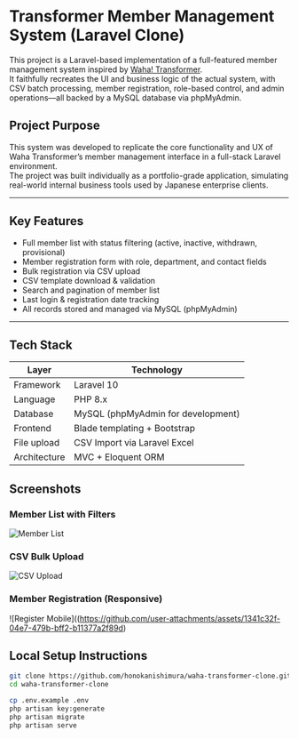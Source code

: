 # Transformer Member Management System (Laravel Clone)

This project is a Laravel-based implementation of a full-featured member management system inspired by [Waha! Transformer](https://waha-transformer.com/).  
It faithfully recreates the UI and business logic of the actual system, with CSV batch processing, member registration, role-based control, and admin operations—all backed by a MySQL database via phpMyAdmin.



## Project Purpose

This system was developed to replicate the core functionality and UX of Waha Transformer’s member management interface in a full-stack Laravel environment.  
The project was built individually as a portfolio-grade application, simulating real-world internal business tools used by Japanese enterprise clients.

---

##  Key Features

- Full member list with status filtering (active, inactive, withdrawn, provisional)
- Member registration form with role, department, and contact fields
- Bulk registration via CSV upload
- CSV template download & validation
- Search and pagination of member list
- Last login & registration date tracking
- All records stored and managed via MySQL (phpMyAdmin)

---

## Tech Stack

| Layer       | Technology     |
|-------------|----------------|
| Framework   | Laravel 10     |
| Language    | PHP 8.x        |
| Database    | MySQL (phpMyAdmin for development) |
| Frontend    | Blade templating + Bootstrap |
| File upload | CSV Import via Laravel Excel |
| Architecture | MVC + Eloquent ORM |



## Screenshots

### Member List with Filters  
![Member List](https://github.com/user-attachments/assets/4c8eaf03-cb75-4cdd-8453-e93c9b86fdb3)

### CSV Bulk Upload  
![CSV Upload](https://github.com/user-attachments/assets/1fdffab7-2521-42e1-896e-1a03d13d21fe)


### Member Registration (Responsive)  
![Register Mobile]((https://github.com/user-attachments/assets/1341c32f-04e7-479b-bff2-b11377a2f89d)



##  Local Setup Instructions

```bash
git clone https://github.com/honokanishimura/waha-transformer-clone.git
cd waha-transformer-clone

cp .env.example .env
php artisan key:generate
php artisan migrate
php artisan serve
